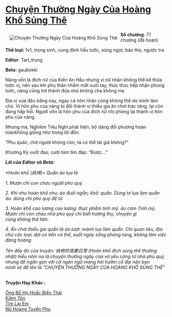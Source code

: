 <a href="https://utruyen.com/truyen/chuyen-thuong-ngay-cua-hoang-kho-sung-the/18939/" title="Chuyện Thường Ngày Của Hoàng Khố Sủng Thê"><h1>Chuyện Thường Ngày Của Hoàng Khố Sủng Thê</h1></a><div style="display:table"><img align="right" style="float: left; padding: 10px;" src="https://utruyen.com/images/story/200x260/chuyen-thuong-ngay-cua-hoang-kho-sung-the.jpg" alt="Chuyện Thường Ngày Của Hoàng Khố Sủng Thê"><b>Số chương</b>: 71 chương (đã hoàn)<p></p><b>Thể loại: </b>1v1, trọng sinh, cung đình hầu tước, sủng ngọt, báo thù, ngược tra<p></p><b>Editor</b>: Tart_trung<p></p><b>Beta:</b> gaubokki<p></p>Nàng vốn là đích nữ của Kiến An Hầu nhưng vì nữ nhân không thể kế thừa tước vị, nên sau khi phụ thân nhắm mắt xuôi tay, thúc thúc tiếp nhận phong tước, nàng cũng trở thành đứa nhỏ không cha không mẹ<p></p>Địa vị xưa đâu bằng nay, ngay cả hôn nhân cũng không thể do mình làm chủ. Vị hôn phu của nàng bị đổi thành vị thiếu gia ăn chơi trác táng, lại còn đang hấp hối. Người vốn là hôn phu của đích nữ nhị phòng lại thành vị hôn phu của nàng.<p></p>Nhưng mà, Nghiêm Tiêu Nghi phát hiện, bộ dáng đối phương hoàn toànkhông giống như trong lời đồn.<p></p>“Phu quân, chờ ngươi không còn, ta có thể tái giá không?”<p></p>Khương Kỳ vuốt đao, cười tủm tỉm đáp: “Được…”<p></p><b><i>Lời của Editor và Beta:</i></b><p></p><i>*Hoàn khố (纨绔)= Quần áo lụa là</i><p></p><i>1. Mượn chỉ con cháu người phú quý.</i><p></p><i>2. Khỉ nhu hoàn khố nhu: áo đuôi ngắn; khố: quần. Dùng tơ lụa làm quần áo. dùng chỉ phú quý đệ tử</i><p></p><i>3. Hoàn khố cao lương cao lương: thực phẩm tinh mỹ. áo cơm Tinh mỹ. Mượn chỉ con cháu nhà phú quý chỉ biết hưởng thụ, chuyện gì cũng không thể làm.</i><p></p><i>4. Ăn chơi thiếu gia quần là áo lượt: mảnh lụa làm quần. Chỉ quan liêu, địa chủ các loại: đợi có tiền có thế, suốt ngày sống phóng túng, không làm việc đàng hoàng</i><p></p><i>Tên đầy đủ của truyện: 纨绔的宠妻日常 (Hoàn khố đích sủng thê thường nhật) hiểu nôm na là chuyện thường ngày của vợ yêu công tử nhà phú quý, nhưng để ngắn gọn với cả ngôn ngữ mang hơi hướm cổ đại nên bọn mình sẽ để tên là "CHUYỆN THƯỜNG NGÀY CỦA HOÀNG KHỐ SỦNG THÊ"</i></div><p><br><b>Truyện Hay Khác :</b></p><a href="https://utruyen.com/truyen/ong-bo-ho-hoac-bien-thai/19113/" alt="Ông Bố Họ Hoắc Biến Thái">Ông Bố Họ Hoắc Biến Thái</a><br/><a href="https://github.com/quanluxury/ngontinhhot/tree/master/truyenhay/21776/" alt="Kiếm Tôn">Kiếm Tôn</a><br/><a href="https://truyenngontinhay.wordpress.com/2019/10/03/tim-lai-em/" alt="Tìm Lại Em">Tìm Lại Em</a><br/><a href="https://truyenngontinhay.wordpress.com/2019/10/03/nu-hoang-tuyen-phu/" alt="Nữ Hoàng Tuyển Phu">Nữ Hoàng Tuyển Phu</a><br/>
